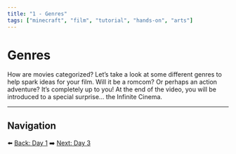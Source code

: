 ```yaml
---
title: "1 - Genres"
tags: ["minecraft", "film", "tutorial", "hands-on", "arts"]
---
```

# Genres

How are movies categorized? Let’s take a look at some different genres to help spark ideas for your film. Will it be a romcom? Or perhaps an action adventure? It’s completely up to you! At the end of the video, you will be introduced to a special surprise… the Infinite Cinema.

---

## Navigation

⬅️ [Back: Day 1](/minecraft_movie_course/Day-1/00_introduction)
➡️ [Next: Day 3](/minecraft_movie_course/Day-3/00_story_writing)

